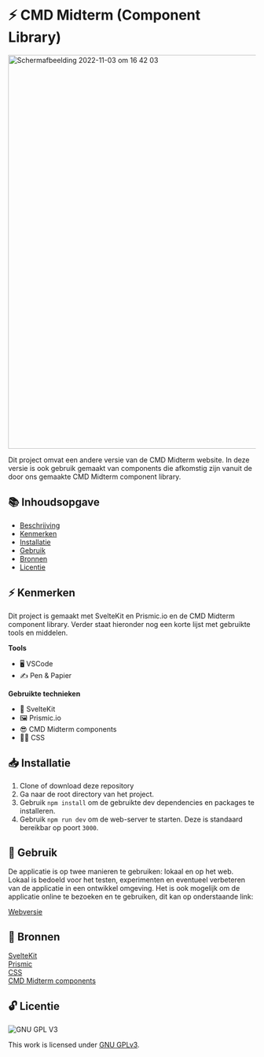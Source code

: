 # ⚡ CMD Midterm (Component Library)

<img width="800" alt="Schermafbeelding 2022-11-03 om 16 42 03" src="https://user-images.githubusercontent.com/45170095/199767105-61408413-58ae-4293-aeef-dfe5e7c48306.png">

Dit project omvat een andere versie van de CMD Midterm website. In deze versie is ook gebruik gemaakt van components die afkomstig zijn vanuit de door ons gemaakte CMD Midterm component library.

## 📚 Inhoudsopgave

  * [Beschrijving](#beschrijving)
  * [Kenmerken](#kenmerken)
  * [Installatie](#installatie)
  * [Gebruik](#gebruik)
  * [Bronnen](#bronnen)
  * [Licentie](#licentie)
  
## ⚡ Kenmerken

Dit project is gemaakt met SvelteKit en Prismic.io en de CMD Midterm component library. Verder staat hieronder nog een korte lijst met gebruikte tools en middelen.
 
**Tools**

- 🖥️ VSCode
- ✍ Pen & Papier

**Gebruikte technieken**

- 🚀 SvelteKit
- 🖼 Prismic.io
- 😎 CMD Midterm components
- 💅🏼 CSS

## 📥 Installatie

1. Clone of download deze repository
2. Ga naar de root directory van het project.
3. Gebruik `npm install` om de gebruikte dev dependencies en packages te installeren.
4. Gebruik `npm run dev` om de web-server te starten. Deze is standaard bereikbar op poort `3000`.


## 🔨 Gebruik

De applicatie is op twee manieren te gebruiken: lokaal en op het web. Lokaal is bedoeld voor het testen, experimenten en eventueel verbeteren van de applicatie in een ontwikkel omgeving. Het is ook mogelijk om de applicatie online te bezoeken en te gebruiken, dit kan op onderstaande link:

[Webversie](https://dont-repeat-yourself-component-library-five.vercel.app/)

## 📖 Bronnen

[SvelteKit](https://kit.svelte.dev/)
<br>
[Prismic](https://prismic.io/)
<br>
[CSS](https://developer.mozilla.org/en-US/docs/Web/CSS)
<br>
[CMD Midterm components](https://www.npmjs.com/package/cmd-midterm-components)

## 🔓 Licentie

![GNU GPL V3](https://www.gnu.org/graphics/gplv3-127x51.png)

This work is licensed under [GNU GPLv3](./LICENSE).
